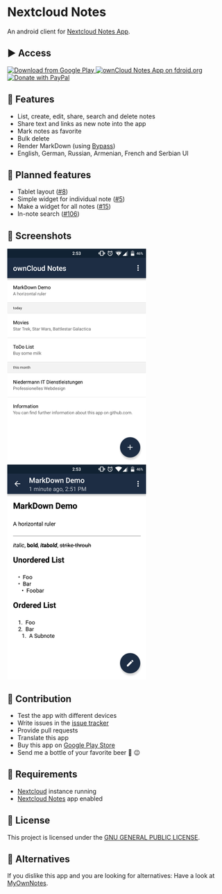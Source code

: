 # Nextcloud Notes
An android client for [Nextcloud Notes App](https://github.com/nextcloud/notes/).

## :arrow_forward: Access

<a href="https://play.google.com/store/apps/details?id=it.niedermann.owncloud.notes">
  <img src="http://www.android.com/images/brand/android_app_on_play_large.png" alt="Download from Google Play" />
</a>
<a href="https://f-droid.org/repository/browse/?fdid=it.niedermann.owncloud.notes">
  <img src="https://camo.githubusercontent.com/7df0eafa4433fa4919a56f87c3d99cf81b68d01c/68747470733a2f2f662d64726f69642e6f72672f77696b692f696d616765732f632f63342f462d44726f69642d627574746f6e5f617661696c61626c652d6f6e2e706e67" alt="ownCloud Notes App on fdroid.org" />
</a>
<a href="https://www.paypal.com/cgi-bin/webscr?cmd=_s-xclick&hosted_button_id=K7HVLE6J7SXXA">
  <img src="https://raw.githubusercontent.com/stefan-niedermann/paypal-donate-button/master/paypal-donate-button.png" alt="Donate with PayPal" />
</a>

## :rocket: Features
* List, create, edit, share, search and delete notes
* Share text and links as new note into the app
* Mark notes as favorite
* Bulk delete
* Render MarkDown (using [Bypass](https://github.com/Uncodin/bypass))
* English, German, Russian, Armenian, French and Serbian UI

## :checkered_flag: Planned features
* Tablet layout ([#8](https://github.com/stefan-niedermann/OwnCloud-Notes/issues/8))
* Simple widget for individual note ([#5](https://github.com/stefan-niedermann/OwnCloud-Notes/issues/5))
* Make a widget for all notes ([#15](https://github.com/stefan-niedermann/OwnCloud-Notes/issues/15))
* In-note search ([#106](https://github.com/stefan-niedermann/OwnCloud-Notes/issues/106))

## :eyes: Screenshots
![Demo 1](/demo-1.png)
![Demo 2](/demo-2.png)

## :wrench: Contribution
* Test the app with different devices
* Write issues in the [issue tracker](https://github.com/stefan-niedermann/OwnCloud-Notes/issues)
* Provide pull requests
* Translate this app
* Buy this app on [Google Play Store](https://play.google.com/store/apps/details?id=it.niedermann.owncloud.notes)
* Send me a bottle of your favorite beer :beers: :wink:

## :link: Requirements
* [Nextcloud](https://nextcloud.com/) instance running
* [Nextcloud Notes](https://github.com/nextcloud/notes) app enabled

## :notebook: License
This project is licensed under the [GNU GENERAL PUBLIC LICENSE](/LICENSE).

## :twisted_rightwards_arrows: Alternatives
If you dislike this app and you are looking for alternatives: Have a look at [MyOwnNotes](https://github.com/aykit/MyOwnNotes).

